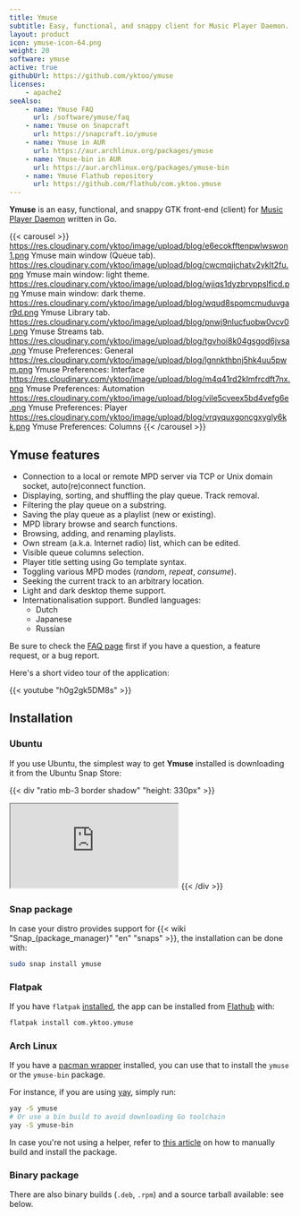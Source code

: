 ```yaml
---
title: Ymuse
subtitle: Easy, functional, and snappy client for Music Player Daemon.
layout: product
icon: ymuse-icon-64.png
weight: 20
software: ymuse
active: true
githubUrl: https://github.com/yktoo/ymuse
licenses:
    - apache2
seeAlso:
    - name: Ymuse FAQ
      url: /software/ymuse/faq
    - name: Ymuse on Snapcraft
      url: https://snapcraft.io/ymuse
    - name: Ymuse in AUR
      url: https://aur.archlinux.org/packages/ymuse
    - name: Ymuse-bin in AUR
      url: https://aur.archlinux.org/packages/ymuse-bin
    - name: Ymuse Flathub repository
      url: https://github.com/flathub/com.yktoo.ymuse
---
```


**Ymuse** is an easy, functional, and snappy GTK front-end (client) for [Music Player Daemon](https://www.musicpd.org/) written in Go.

{{< carousel >}}
https://res.cloudinary.com/yktoo/image/upload/blog/e6ecokfftenpwlwswon1.png Ymuse main window (Queue tab).
https://res.cloudinary.com/yktoo/image/upload/blog/cwcmqjichatv2yklt2fu.png Ymuse main window: light theme.
https://res.cloudinary.com/yktoo/image/upload/blog/wjiqs1dyzbrvppslficd.png Ymuse main window: dark theme.
https://res.cloudinary.com/yktoo/image/upload/blog/wqud8spomcmuduvgar9d.png Ymuse Library tab.
https://res.cloudinary.com/yktoo/image/upload/blog/pnwj9nlucfuobw0vcv0l.png Ymuse Streams tab.
https://res.cloudinary.com/yktoo/image/upload/blog/tgvhoi8k04gsgod6jvsa.png Ymuse Preferences: General
https://res.cloudinary.com/yktoo/image/upload/blog/lgnnkthbnj5hk4uu5pwm.png Ymuse Preferences: Interface
https://res.cloudinary.com/yktoo/image/upload/blog/m4q41rd2klmfrcdft7nx.png Ymuse Preferences: Automation
https://res.cloudinary.com/yktoo/image/upload/blog/vile5cveex5bd4vefg6e.png Ymuse Preferences: Player
https://res.cloudinary.com/yktoo/image/upload/blog/vrqyquxgoncgxygly6kk.png Ymuse Preferences: Columns
{{< /carousel >}}

## Ymuse features

* Connection to a local or remote MPD server via TCP or Unix domain socket, auto(re)connect function.
* Displaying, sorting, and shuffling the play queue. Track removal.
* Filtering the play queue on a substring.
* Saving the play queue as a playlist (new or existing).
* MPD library browse and search functions.
* Browsing, adding, and renaming playlists.
* Own stream (a.k.a. Internet radio) list, which can be edited.
* Visible queue columns selection.
* Player title setting using Go template syntax.
* Toggling various MPD modes (*random*, *repeat*, *consume*).
* Seeking the current track to an arbitrary location.
* Light and dark desktop theme support.
* Internationalisation support. Bundled languages:
    * Dutch
    * Japanese
    * Russian

Be sure to check the [FAQ page](faq) first if you have a question, a feature request, or a bug report.

Here's a short video tour of the application:

{{< youtube "h0g2gk5DM8s" >}}

## Installation

### Ubuntu

If you use Ubuntu, the simplest way to get **Ymuse** installed is downloading it from the Ubuntu Snap Store:

{{< div "ratio mb-3 border shadow" "height: 330px" >}}
<iframe src="https://snapcraft.io/ymuse/embedded?button=black&summary=true"></iframe>
{{< /div >}}

### Snap package

In case your distro provides support for {{< wiki "Snap_(package_manager)" "en" "snaps" >}}, the installation can be done with:

```bash
sudo snap install ymuse
```

### Flatpak

If you have `flatpak` [installed](https://flatpak.org/setup/), the app can be installed from [Flathub](https://flathub.org/apps/details/com.yktoo.ymuse) with:

```bash
flatpak install com.yktoo.ymuse
```

### Arch Linux

If you have a [pacman wrapper](https://wiki.archlinux.org/index.php/AUR_helpers#Pacman_wrappers) installed, you can use that to install the `ymuse` or the `ymuse-bin` package.

For instance, if you are using [yay](https://github.com/Jguer/yay), simply run:

```bash
yay -S ymuse
# Or use a bin build to avoid downloading Go toolchain
yay -S ymuse-bin
```

In case you're not using a helper, refer to [this article](https://wiki.archlinux.org/index.php/Arch_User_Repository#Installing_and_upgrading_packages) on how to manually build and install the package.

### Binary package

There are also binary builds (`.deb`, `.rpm`) and a source tarball available: see below.
